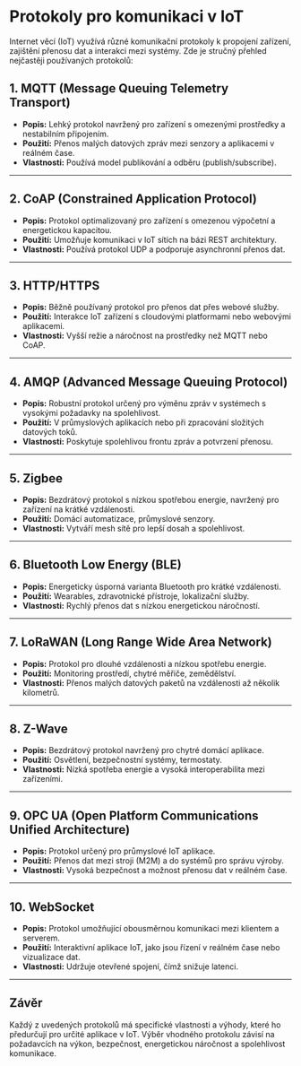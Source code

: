 # Protokoly pro komunikaci v IoT

Internet věcí (IoT) využívá různé komunikační protokoly k propojení zařízení, zajištění přenosu dat a interakci mezi systémy. Zde je stručný přehled nejčastěji používaných protokolů:

## 1. MQTT (Message Queuing Telemetry Transport)
- **Popis:** Lehký protokol navržený pro zařízení s omezenými prostředky a nestabilním připojením.
- **Použití:** Přenos malých datových zpráv mezi senzory a aplikacemi v reálném čase.
- **Vlastnosti:** Používá model publikování a odběru (publish/subscribe).

---
## 2. CoAP (Constrained Application Protocol)
- **Popis:** Protokol optimalizovaný pro zařízení s omezenou výpočetní a energetickou kapacitou.
- **Použití:** Umožňuje komunikaci v IoT sítích na bázi REST architektury.
- **Vlastnosti:** Používá protokol UDP a podporuje asynchronní přenos dat.

---
## 3. HTTP/HTTPS
- **Popis:** Běžně používaný protokol pro přenos dat přes webové služby.
- **Použití:** Interakce IoT zařízení s cloudovými platformami nebo webovými aplikacemi.
- **Vlastnosti:** Vyšší režie a náročnost na prostředky než MQTT nebo CoAP.

---
## 4. AMQP (Advanced Message Queuing Protocol)
- **Popis:** Robustní protokol určený pro výměnu zpráv v systémech s vysokými požadavky na spolehlivost.
- **Použití:** V průmyslových aplikacích nebo při zpracování složitých datových toků.
- **Vlastnosti:** Poskytuje spolehlivou frontu zpráv a potvrzení přenosu.

---
## 5. Zigbee
- **Popis:** Bezdrátový protokol s nízkou spotřebou energie, navržený pro zařízení na krátké vzdálenosti.
- **Použití:** Domácí automatizace, průmyslové senzory.
- **Vlastnosti:** Vytváří mesh sítě pro lepší dosah a spolehlivost.

---
## 6. Bluetooth Low Energy (BLE)
- **Popis:** Energeticky úsporná varianta Bluetooth pro krátké vzdálenosti.
- **Použití:** Wearables, zdravotnické přístroje, lokalizační služby.
- **Vlastnosti:** Rychlý přenos dat s nízkou energetickou náročností.

---
## 7. LoRaWAN (Long Range Wide Area Network)
- **Popis:** Protokol pro dlouhé vzdálenosti a nízkou spotřebu energie.
- **Použití:** Monitoring prostředí, chytré měřiče, zemědělství.
- **Vlastnosti:** Přenos malých datových paketů na vzdálenosti až několik kilometrů.

---
## 8. Z-Wave
- **Popis:** Bezdrátový protokol navržený pro chytré domácí aplikace.
- **Použití:** Osvětlení, bezpečnostní systémy, termostaty.
- **Vlastnosti:** Nízká spotřeba energie a vysoká interoperabilita mezi zařízeními.

---
## 9. OPC UA (Open Platform Communications Unified Architecture)
- **Popis:** Protokol určený pro průmyslové IoT aplikace.
- **Použití:** Přenos dat mezi stroji (M2M) a do systémů pro správu výroby.
- **Vlastnosti:** Vysoká bezpečnost a možnost přenosu dat v reálném čase.

---
## 10. WebSocket
- **Popis:** Protokol umožňující obousměrnou komunikaci mezi klientem a serverem.
- **Použití:** Interaktivní aplikace IoT, jako jsou řízení v reálném čase nebo vizualizace dat.
- **Vlastnosti:** Udržuje otevřené spojení, čímž snižuje latenci.

---
## Závěr
Každý z uvedených protokolů má specifické vlastnosti a výhody, které ho předurčují pro určité aplikace v IoT. Výběr vhodného protokolu závisí na požadavcích na výkon, bezpečnost, energetickou náročnost a spolehlivost komunikace.

